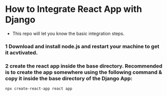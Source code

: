 # How to Integrate React App with Django
- This repo will let you know the basic integration steps.

### 1 Download and install node.js and restart your machine to get it acvtivated.

### 2 create the react app inside the base directory. Recommended is to create the app somewhere using the following command & copy it inside the base directory of the Django App:
```command
npx create-react-app react app
```
